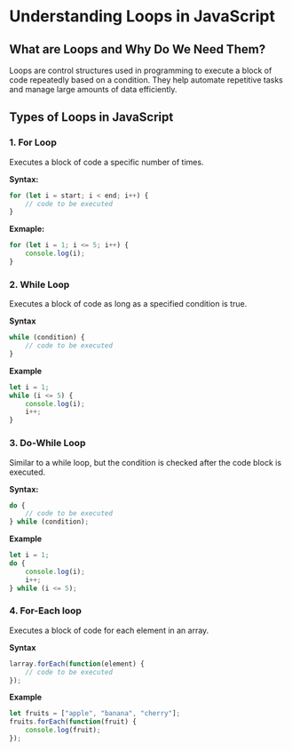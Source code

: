 # Understanding Loops in JavaScript

## What are Loops and Why Do We Need Them?
Loops are control structures used in programming to execute a block of code repeatedly based on a condition. They help automate repetitive tasks and manage large amounts of data efficiently.

## Types of Loops in JavaScript

### 1. For Loop
Executes a block of code a specific number of times.

**Syntax:**
```javascript
for (let i = start; i < end; i++) {
    // code to be executed
}
```
**Exmaple:**
```javascript
for (let i = 1; i <= 5; i++) {
    console.log(i);
}
```
### 2. While Loop
Executes a block of code as long as a specified condition is true.

**Syntax**
```javascript
while (condition) {
    // code to be executed
}
```
**Example**
```javascript
let i = 1;
while (i <= 5) {
    console.log(i);
    i++;
}
```
### 3. Do-While Loop
Similar to a while loop, but the condition is checked after the code block is executed.

**Syntax:**
```javascript
do {
    // code to be executed
} while (condition);
```
**Example**
```javascript
let i = 1;
do {
    console.log(i);
    i++;
} while (i <= 5);
```
### 4. For-Each loop
Executes a block of code for each element in an array.

**Syntax**
```javascript 
larray.forEach(function(element) {
    // code to be executed
});
```
**Example**
```javascript
let fruits = ["apple", "banana", "cherry"];
fruits.forEach(function(fruit) {
    console.log(fruit);
});
```

